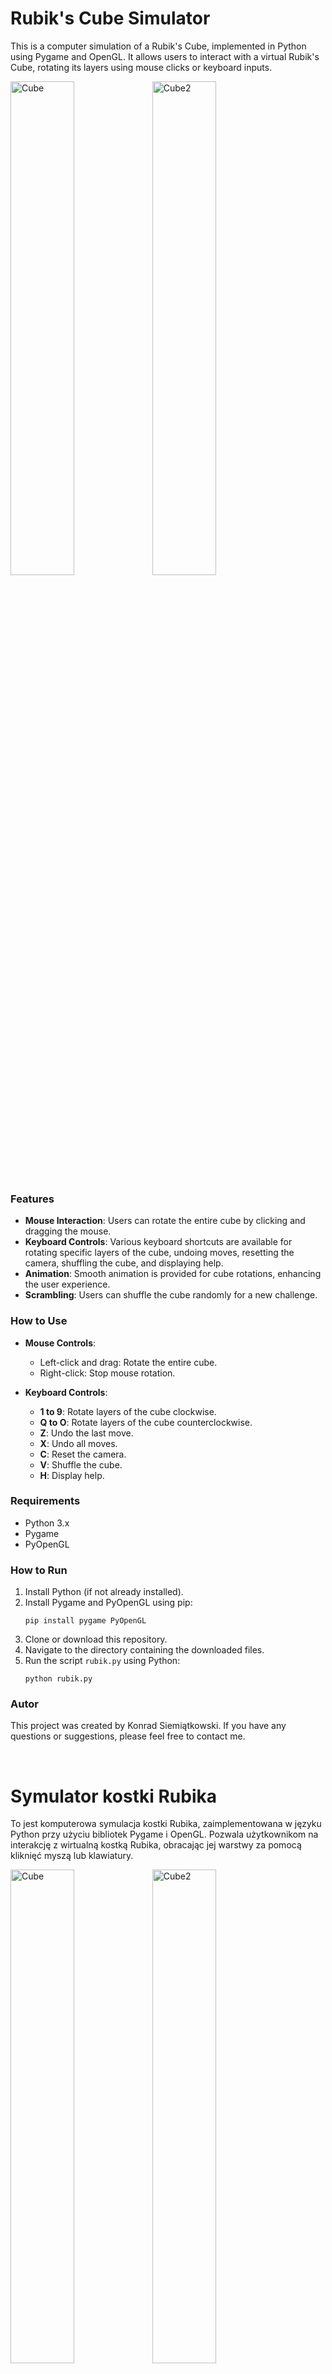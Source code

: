 # Rubik's Cube Simulator

This is a computer simulation of a Rubik's Cube, implemented in Python using Pygame and OpenGL. It allows users to interact with a virtual Rubik's Cube, rotating its layers using mouse clicks or keyboard inputs. 

<p float="left">
<img src="https://github.com/knrdsmt/Rubik-Cube/blob/master/cube.png?raw=true" alt="Cube" width="45%" height="auto" /><img src="https://github.com/knrdsmt/Rubik-Cube/blob/master/cube2.png?raw=true" alt="Cube2" width="45%" />
</p>

### Features

- **Mouse Interaction**: Users can rotate the entire cube by clicking and dragging the mouse.
- **Keyboard Controls**: Various keyboard shortcuts are available for rotating specific layers of the cube, undoing moves, resetting the camera, shuffling the cube, and displaying help.
- **Animation**: Smooth animation is provided for cube rotations, enhancing the user experience.
- **Scrambling**: Users can shuffle the cube randomly for a new challenge.

### How to Use

- **Mouse Controls**:
  - Left-click and drag: Rotate the entire cube.
  - Right-click: Stop mouse rotation.

- **Keyboard Controls**:
  - **1 to 9**: Rotate layers of the cube clockwise.
  - **Q to O**: Rotate layers of the cube counterclockwise.
  - **Z**: Undo the last move.
  - **X**: Undo all moves.
  - **C**: Reset the camera.
  - **V**: Shuffle the cube.
  - **H**: Display help.

### Requirements

- Python 3.x
- Pygame
- PyOpenGL

### How to Run

1. Install Python (if not already installed).
2. Install Pygame and PyOpenGL using pip:
   ```
   pip install pygame PyOpenGL
   ```
3. Clone or download this repository.
4. Navigate to the directory containing the downloaded files.
5. Run the script `rubik.py` using Python:
   ```
   python rubik.py
   ```

### Autor

This project was created by Konrad Siemiątkowski. If you have any questions or suggestions, please feel free to contact me.
<p>&nbsp;</p>

# Symulator kostki Rubika

To jest komputerowa symulacja kostki Rubika, zaimplementowana w języku Python przy użyciu bibliotek Pygame i OpenGL. Pozwala użytkownikom na interakcję z wirtualną kostką Rubika, obracając jej warstwy za pomocą kliknięć myszą lub klawiatury.

<p float="left">
<img src="https://github.com/knrdsmt/Rubik-Cube/blob/master/cube.png?raw=true" alt="Cube" width="45%" height="auto" /><img src="https://github.com/knrdsmt/Rubik-Cube/blob/master/cube2.png?raw=true" alt="Cube2" width="45%" />
</p>

### Funkcje

- **Interakcja myszą**: Użytkownicy mogą obracać całą kostkę, klikając i przeciągając myszą.
- **Sterowanie klawiaturą**: Dostępne są różne skróty klawiaturowe do obracania określonych warstw kostki, cofania ruchów, resetowania kamery, tasowania kostki i wyświetlania pomocy.
- **Animacja**: Gładka animacja jest dostępna podczas obracania kostką, poprawiając wrażenia użytkownika.
- **Tasowanie**: Użytkownicy mogą tasować kostkę losowo, aby uzyskać nowe wyzwanie.

### Jak korzystać

- **Sterowanie myszą**:
  - Lewy przycisk myszy i przeciąganie: Obrót całej kostki.
  - Prawy przycisk myszy: Zatrzymaj obrót myszą.

- **Sterowanie klawiaturą**:
  - **1 do 9**: Obróć warstwy kostki zgodnie z ruchem wskazówek zegara.
  - **Q do O**: Obróć warstwy kostki przeciwnie do ruchu wskazówek zegara.
  - **Z**: Cofnij ostatni ruch.
  - **X**: Cofnij wszystkie ruchy.
  - **C**: Zresetuj ustawienia kamery.
  - **V**: Potasuj kostkę.
  - **H**: Wyświetl pomoc.

### Wymagania

- Python 3.x
- Pygame
- PyOpenGL

### Jak uruchomić

1. Zainstaluj Pythona (jeśli nie jest już zainstalowany).
2. Zainstaluj Pygame i PyOpenGL za pomocą pip:
   ```
   pip install pygame PyOpenGL
   ```
3. Sklonuj lub pobierz to repozytorium.
4. Przejdź do katalogu zawierającego pobrane pliki.
5. Uruchom skrypt `rubik.py` za pomocą Pythona:
   ```
   python rubik.py
   ```

### Autor

Autorem tego projektu jest Konrad Siemiątkowski. Jeśli masz jakiekolwiek pytania lub sugestie, śmiało się ze mną skontaktuj.
